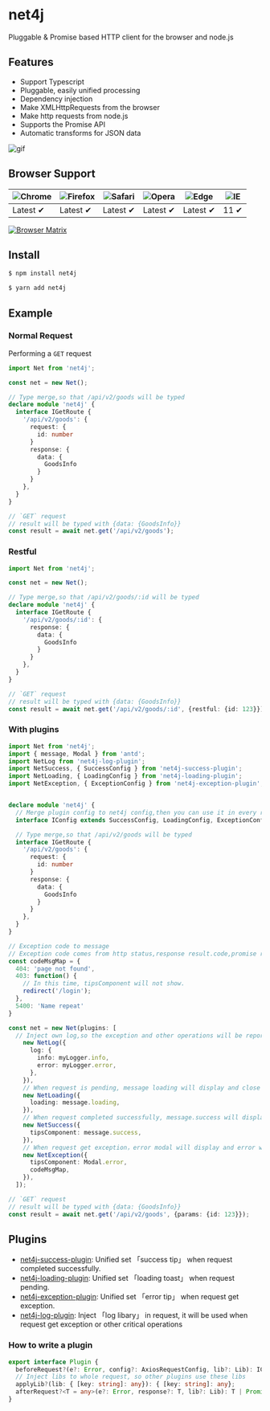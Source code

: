 # net4j

Pluggable & Promise based HTTP client for the browser and node.js

## Features

* Support Typescript
* Pluggable, easily unified processing
* Dependency injection
* Make XMLHttpRequests from the browser
* Make http requests from node.js
* Supports the Promise API
* Automatic transforms for JSON data

![gif](http://s0.meituan.net/bs/tempfs/file/zhongguoxin/cap0309.gif)

## Browser Support

![Chrome](https://raw.github.com/alrra/browser-logos/master/src/chrome/chrome_48x48.png) | ![Firefox](https://raw.github.com/alrra/browser-logos/master/src/firefox/firefox_48x48.png) | ![Safari](https://raw.github.com/alrra/browser-logos/master/src/safari/safari_48x48.png) | ![Opera](https://raw.github.com/alrra/browser-logos/master/src/opera/opera_48x48.png) | ![Edge](https://raw.github.com/alrra/browser-logos/master/src/edge/edge_48x48.png) | ![IE](https://raw.github.com/alrra/browser-logos/master/src/archive/internet-explorer_9-11/internet-explorer_9-11_48x48.png) |
--- | --- | --- | --- | --- | --- |
Latest ✔ | Latest ✔ | Latest ✔ | Latest ✔ | Latest ✔ | 11 ✔ |

[![Browser Matrix](https://saucelabs.com/open_sauce/build_matrix/axios.svg)](https://saucelabs.com/u/axios)


## Install

```bash
$ npm install net4j

$ yarn add net4j
```

## Example

### Normal Request

Performing a `GET` request

```ts
import Net from 'net4j';

const net = new Net();

// Type merge,so that /api/v2/goods will be typed
declare module 'net4j' {
  interface IGetRoute {
    '/api/v2/goods': {
      request: {
        id: number
      }
      response: {
        data: {
          GoodsInfo
        } 
      }
    },
  }
}

// `GET` request
// result will be typed with {data: {GoodsInfo}}
const result = await net.get('/api/v2/goods');
```

### Restful

```ts
import Net from 'net4j';

const net = new Net();

// Type merge,so that /api/v2/goods/:id will be typed
declare module 'net4j' {
  interface IGetRoute {
    '/api/v2/goods/:id': {
      response: {
        data: {
          GoodsInfo
        } 
      }
    },
  }
}

// `GET` request
// result will be typed with {data: {GoodsInfo}}
const result = await net.get('/api/v2/goods/:id', {restful: {id: 123}});
```

### With plugins

```ts
import Net from 'net4j';
import { message, Modal } from 'antd';
import NetLog from 'net4j-log-plugin';
import NetSuccess, { SuccessConfig } from 'net4j-success-plugin';
import NetLoading, { LoadingConfig } from 'net4j-loading-plugin';
import NetException, { ExceptionConfig } from 'net4j-exception-plugin';


declare module 'net4j' {
  // Merge plugin config to net4j config,then you can use it in every requst in net4j
  interface IConfig extends SuccessConfig, LoadingConfig, ExceptionConfig {};

  // Type merge,so that /api/v2/goods will be typed
  interface IGetRoute {
    '/api/v2/goods': {
      request: {
        id: number
      }
      response: {
        data: {
          GoodsInfo
        } 
      }
    },
  }
}

// Exception code to message
// Exception code comes from http status,response result.code,promise reject error.code
const codeMsgMap = {
  404: 'page not found',
  403: function() {
    // In this time, tipsComponent will not show.
    redirect('/login');
  },
  5400: 'Name repeat'
}

const net = new Net(plugins: [
  // Inject own log,so the exception and other operations will be reported
    new NetLog({
      log: {
        info: myLogger.info,
        error: myLogger.error,
      },
    }),
    // When request is pending, message loading will display and close when request finish
    new NetLoading({
      loading: message.loading,
    }),
    // When request completed successfully, message.success will display
    new NetSuccess({
      tipsComponent: message.success,
    }),
    // When request get exception，error modal will display and error will be auto reported
    new NetException({
      tipsComponent: Modal.error,
      codeMsgMap,
    }),
  ]);

// `GET` request
// result will be typed with {data: {GoodsInfo}}
const result = await net.get('/api/v2/goods', {params: {id: 123}});
```

## Plugins

* [net4j-success-plugin](https://github.com/forthedamn/net4j/tree/master/packages/net4j-success-plugin): Unified set 「success tip」 when request completed successfully.
* [net4j-loading-plugin](https://github.com/forthedamn/net4j/tree/master/packages/net4j-loading-plugin): Unified set 「loading toast」 when request pending.
* [net4j-exception-plugin](https://github.com/forthedamn/net4j/tree/master/packages/net4j-exception-plugin): Unified set 「error tip」 when request get exception.
* [net4j-log-plugin](https://github.com/forthedamn/net4j/tree/master/packages/net4j-log-plugin): Inject 「log libary」 in request, it will be used when request get exception or other critical operations

### How to write a plugin

```ts
export interface Plugin {
  beforeRequest?(e?: Error, config?: AxiosRequestConfig, lib?: Lib): IConfig | Promise<Config>;
  // Inject libs to whole request, so other plugins use these libs 
  applyLib?(lib: { [key: string]: any}): { [key: string]: any};
  afterRequest?<T = any>(e?: Error, response?: T, lib?: Lib): T | Promise<AxiosResponse<Error>>;
}
```
